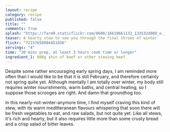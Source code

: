 ```yaml
---
layout: recipe
category: recipe
published: false
title: ""
comments: true
splash: "https://farm9.staticflickr.com/8600/16610661132_133532d080_o.jpg"
teaser: A hearty stew to see you through the final throes of winter
flickr: "72157650904451836"
servings: "4"
time: "30 mins prep, at least 3 hours cook time or longer"
ingredient_1: 800g shin of beef or other stewing beef
---
```


Despite some rather encouraging early spring days, I am reminded more often than I would like to be that it is still February, and therefore certainly not spring quite yet. Although mentally I am totally over winter, my body still requires winter nourishments, warm baths, and central heating, so I suppose those scrooges are right. And damn that groundhog too.

In this nearly-not-winter-anymore time, I find myself craving this kind of stew, with its warm meditteranean flavours whispering that soon there will be fresh vegetables to eat, and raw salads, but not quite yet. Like all stews, it's rich and hearty, but it also requires little more than some crusty bread and a crisp salad of bitter leaves.

